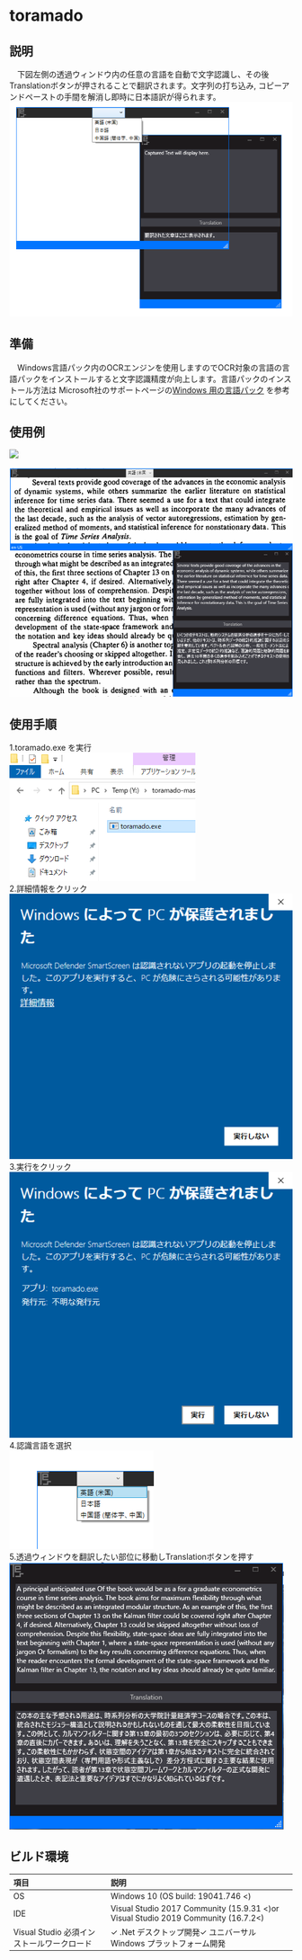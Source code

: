 # toramado
## 説明
　下図左側の透過ウィンドウ内の任意の言語を自動で文字認識し、その後Translationボタンが押されることで翻訳されます。文字列の打ち込み, コピーアンドペーストの手間を解消し即時に日本語訳が得られます。
![](https://github.com/nibuiro/toramado/blob/master/images/0.png?raw=true)

## 準備
　Windows言語パック内のOCRエンジンを使用しますのでOCR対象の言語の言語パックをインストールすると文字認識精度が向上します。言語パックのインストール方法は Microsoft社のサポートページの[Windows 用の言語パック](https://support.microsoft.com/ja-jp/windows/windows-%E7%94%A8%E3%81%AE%E8%A8%80%E8%AA%9E%E3%83%91%E3%83%83%E3%82%AF-a5094319-a92d-18de-5b53-1cfc697cfca8) を参考にしてください。

## 使用例
![](https://github.com/nibuiro/toramado/blob/master/images/1.png?raw=true)  
  
![](https://github.com/nibuiro/toramado/blob/master/images/2.png?raw=true)  

## 使用手順
1.toramado.exe を実行  
![](https://github.com/nibuiro/toramado/blob/master/images/3.png?raw=true)  
2.詳細情報をクリック  
![](https://github.com/nibuiro/toramado/blob/master/images/4.png?raw=true)  
3.実行をクリック  
![](https://github.com/nibuiro/toramado/blob/master/images/5.png?raw=true)  
4.認識言語を選択  
![](https://github.com/nibuiro/toramado/blob/master/images/6.png?raw=true)  
5.透過ウィンドウを翻訳したい部位に移動しTranslationボタンを押す  
![](https://github.com/nibuiro/toramado/blob/master/images/8.png?raw=true)  

## ビルド環境
|項目|説明|
|:----|:----|
|OS|Windows 10 (OS build: 19041.746 <)|
|IDE|Visual Studio 2017 Community (15.9.31 <)or Visual Studio 2019 Community (16.7.2<)|
|Visual Studio 必須インストールワークロード|✓ .Net デスクトップ開発✓ ユニバーサル Windows プラットフォーム開発|
